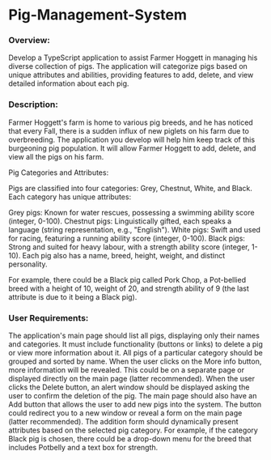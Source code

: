 # Pig-Management-System
### Overview:
Develop a TypeScript application to assist Farmer Hoggett in managing his diverse collection of pigs. The application will categorize pigs based on unique attributes and abilities, providing features to add, delete, and view detailed information about each pig.


### Description:
Farmer Hoggett's farm is home to various pig breeds, and he has noticed that every Fall, there is a sudden influx of new piglets on his farm due to overbreeding. The application you develop will help him keep track of this burgeoning pig population. It will allow Farmer Hoggett to add, delete, and view all the pigs on his farm.

Pig Categories and Attributes:

Pigs are classified into four categories: Grey, Chestnut, White, and Black. Each category has unique attributes:

Grey pigs: Known for water rescues, possessing a swimming ability score (integer, 0-100).
Chestnut pigs: Linguistically gifted, each speaks a language (string representation, e.g., "English").
White pigs: Swift and used for racing, featuring a running ability score (integer, 0-100).
Black pigs: Strong and suited for heavy labour, with a strength ability score (integer, 1-10).
Each pig also has a name, breed, height, weight, and distinct personality.

For example, there could be a Black pig called Pork Chop, a Pot-bellied breed with a height of 10, weight of 20, and strength ability of 9 (the last attribute is due to it being a Black pig).


### User Requirements:
The application's main page should list all pigs, displaying only their names and categories. It must include functionality (buttons or links) to delete a pig or view more information about it.
All pigs of a particular category should be grouped and sorted by name.
When the user clicks on the More info button, more information will be revealed. This could be on a separate page or displayed directly on the main page (latter recommended).
When the user clicks the Delete button, an alert window should be displayed asking the user to confirm the deletion of the pig.
The main page should also have an Add button that allows the user to add new pigs into the system. The button could redirect you to a new window or reveal a form on the main page (latter recommended).
The addition form should dynamically present attributes based on the selected pig category.  For example, if the category Black pig is chosen, there could be a drop-down menu for the breed that includes Potbelly and a text box for strength.   
